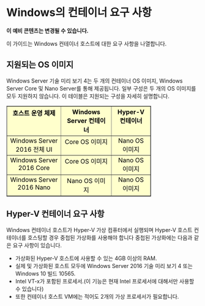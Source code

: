 # Windows의 컨테이너 요구 사항

**이 예비 콘텐츠는 변경될 수 있습니다.**

이 가이드는 Windows 컨테이너 호스트에 대한 요구 사항을 나열합니다.

## 지원되는 OS 이미지

Windows Server 기술 미리 보기 4는 두 개의 컨테이너 OS 이미지, Windows Server Core 및 Nano Server를 통해 제공됩니다. 일부 구성은 두 개의 OS 이미지를 모두 지원하지 않습니다. 이 테이블은 지원되는 구성을 자세히 설명합니다.

<table border="1" style="background-color:FFFFCC;border-collapse:collapse;border:1px solid FFCC00;color:000000;width:75%" cellpadding="5" cellspacing="5">
<thead>
<tr valign="top">
<th><center>호스트 운영 체제</center></th>
<th><center>Windows Server 컨테이너</center></th>
<th><center>Hyper-V 컨테이너</center></th>
</tr>
</thead>
<tbody>
<tr valign="top">
<td><center>Windows Server 2016 전체 UI</center></td>
<td><center>Core OS 이미지</center></td>
<td><center>Nano OS 이미지</center></td>
</tr>
<tr valign="top">
<td><center>Windows Server 2016 Core</center></td>
<td><center>Core OS 이미지</center></td>
<td><center> Nano OS 이미지</center></td>
</tr>
<tr valign="top">
<td><center>Windows Server 2016 Nano</center></td>
<td><center> Nano OS 이미지</center></td>
<td><center>Nano OS 이미지</center></td>
</tr>
</tbody>
</table>

## Hyper-V 컨테이너 요구 사항

Windows 컨테이너 호스트가 Hyper-V 가상 컴퓨터에서 실행되며 Hyper-V 호스트 컨테이너를 호스팅할 경우 중첩된 가상화를 사용해야 합니다 중첩된 가상화에는 다음과 같은 요구 사항이 있습니다.

- 가상화된 Hyper-V 호스트에 사용할 수 있는 4GB 이상의 RAM.
- 실제 및 가상화된 호스트 모두에 Windows Server 2016 기술 미리 보기 4 또는 Windows 10 빌드 10565.
- Intel VT-x가 포함된 프로세서.(이 기능은 현재 Intel 프로세서에 대해서만 사용할 수 있습니다)
- 또한 컨테이너 호스트 VM에는 적어도 2개의 가상 프로세서가 필요합니다.





<!--HONumber=Jan16_HO1-->
